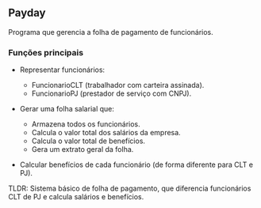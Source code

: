 ## Payday
Programa que gerencia a folha de pagamento de funcionários.

### Funções principais
- Representar funcionários:
  - FuncionarioCLT (trabalhador com carteira assinada).
  - FuncionarioPJ (prestador de serviço com CNPJ).

- Gerar uma folha salarial que:
  - Armazena todos os funcionários.
  - Calcula o valor total dos salários da empresa.
  - Calcula o valor total de benefícios.
  - Gera um extrato geral da folha.

- Calcular benefícios de cada funcionário (de forma diferente para CLT e PJ).

TLDR: Sistema básico de folha de pagamento, que diferencia funcionários CLT de PJ e calcula salários e benefícios.
